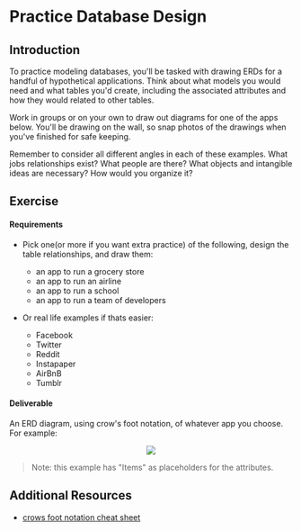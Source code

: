 # Practice Database Design

## Introduction

To practice modeling databases, you'll be tasked with drawing ERDs for a handful of hypothetical applications. Think about what models you would need and what tables you'd create, including the associated attributes and how they would related to other tables.

Work in groups or on your own to draw out diagrams for one of the apps below. You'll be drawing on the wall, so snap photos of the drawings when you've finished for safe keeping.

Remember to consider all different angles in each of these examples. What jobs relationships exist? What people are there? What objects and intangible ideas are necessary? How would you organize it?

## Exercise

#### Requirements

- Pick one(or more if you want extra practice) of the following, design the table relationships, and draw them:

  - an app to run a grocery store
  - an app to run an airline
  - an app to run a school
  - an app to run a team of developers

- Or real life examples if thats easier:

  - Facebook
  - Twitter
  - Reddit
  - Instapaper
  - AirBnB
  - Tumblr

#### Deliverable

An ERD diagram, using crow's foot notation, of whatever app you choose.  For example:


<p align="center">
  <img src ="https://www.edrawsoft.com/images/examples/entity-relationship-diagram.png">
</p>

> Note: this example has "Items" as placeholders for the attributes.


## Additional Resources

- [crows foot notation cheat sheet](http://www.vivekmchawla.com/content/images/2013/Dec/ERD_Relationship_Symbols_Quick_Reference-1.png)
